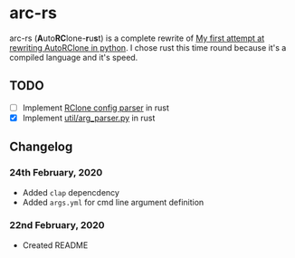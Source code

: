 # arc-rs

arc-rs (**A**uto**RC**lone-**r**u**s**t) is a complete rewrite of [My first attempt at rewriting AutoRClone in python](https://github.com/endevrr/AutoRclone-Rewrite). I chose rust this time round because it's a compiled language and it's speed.

## TODO

- [ ] Implement [RClone config parser](https://github.com/endevrr/AutoRclone-Rewrite/blob/master/util/config_parser.py) in rust
- [x] Implement [util/arg_parser.py](https://github.com/endevrr/AutoRclone-Rewrite/blob/master/util/arg_parser.py) in rust

## Changelog

### 24th February, 2020

- Added `clap` depencdency
- Added `args.yml` for cmd line argument definition

### 22nd February, 2020

- Created README
